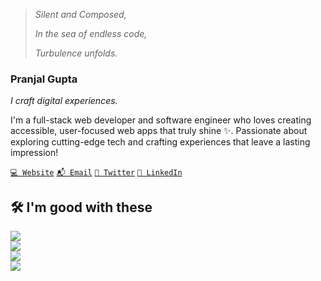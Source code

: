 > _Silent and Composed,_
>
> _In the sea of endless code,_
>
> _Turbulence unfolds._

### Pranjal Gupta

*I craft digital experiences.*

I'm a full-stack web developer and software engineer who loves creating
accessible, user-focused web apps that truly shine ✨. Passionate about
exploring cutting-edge tech and crafting experiences that leave a lasting
impression!

[`💻 Website`](https://pranjalgupta.me)
[`📬 Email`](mailto:pranjalg1122@gmail.com)
[`🐥 Twitter`](https://x.com/pranjalg1122)
[`👔 LinkedIn`](https://www.linkedin.com/in/pranjalg1122)

## 🛠️ I'm good with these

<div align="left">
  <a href="https://skillicons.dev">
    <img src="https://skillicons.dev/icons?i=python,typescript,javascript,html,css,c,cpp,go"/>
    <br/>
    <img src="https://skillicons.dev/icons?i=nextjs,react,svelte,astro,vite,tailwind,bun,nodejs"/>
    <br/>
     <img src="https://skillicons.dev/icons?i=postgresql,mongodb,mysql,sqlite,prisma,supabase,graphql"/>
    <br/>  
    <img src="https://skillicons.dev/icons?i=figma,vscode,github,git,notion,docker,windows"/>
  </a>
</div>
